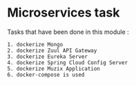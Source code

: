 # Microservices task

Tasks that have been done in this module :
```
1. dockerize Mongo
2. dockerize Zuul API Gateway
3. dockerize Eureka Server
4. dockerize Spring Cloud Config Server
5. dockerize Muzix Application
6. docker-compose is used
```
